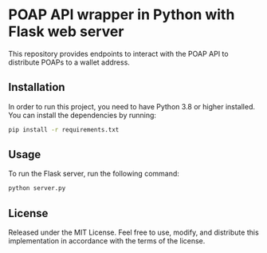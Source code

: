 # POAP API wrapper in Python with Flask web server

This repository provides endpoints to interact with the POAP API to distribute POAPs to a wallet address.

## Installation

In order to run this project, you need to have Python 3.8 or higher installed. You can install the dependencies by running:

```bash
pip install -r requirements.txt
```

## Usage

To run the Flask server, run the following command:

```bash
python server.py
```

## License

Released under the MIT License. Feel free to use, modify, and distribute this implementation in accordance with the terms of the license.

